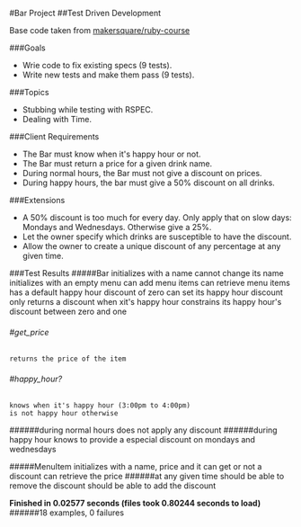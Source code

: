 #Bar Project
##Test Driven Development

Base code taken from [makersquare/ruby-course](https://github.com/makersquare/ruby-course/tree/bar)

###Goals 
- Wrie code to fix existing specs (9 tests).
- Write new tests and make them pass (9 tests).

###Topics
- Stubbing while testing with RSPEC.
- Dealing with Time.

###Client Requirements
- The Bar must know when it's happy hour or not.
- The Bar must return a price for a given drink name.
- During normal hours, the Bar must not give a discount on prices.
- During happy hours, the bar must give a 50% discount on all drinks.


###Extensions
- A 50% discount is too much for every day. Only apply that on slow days: Mondays and Wednesdays. Otherwise give a 25%.
- Let the owner specify which drinks are susceptible to have the discount.
- Allow the owner to create a unique discount of any percentage at any given time.

###Test Results
#####Bar
  	initializes with a name
  	cannot change its name
  	initializes with an empty menu
  	can add menu items
  	can retrieve menu items
  	has a default happy hour discount of zero
  	can set its happy hour discount
  	only returns a discount when xit's happy hour
  	constrains its happy hour's discount between zero and one
###### #get_price
    returns the price of the item
###### #happy_hour?
    knows when it's happy hour (3:00pm to 4:00pm)
    is not happy hour otherwise
######during normal hours
    does not apply any discount
######during happy hour
    knows to provide a especial discount on mondays and wednesdays

#####MenuItem
  	initializes with a name, price and it can get or not a discount
  	can retrieve the price
######at any given time
    should be able to remove the discount
    should be able to add the discount

**Finished in 0.02577 seconds (files took 0.80244 seconds to load)**
######18 examples, 0 failures
